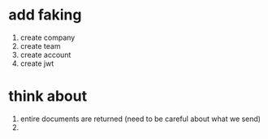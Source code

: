 # add faking
1. create company
2. create team
3. create account
4. create jwt

# think about
1. entire documents are returned (need to be careful about what we send)
2. 